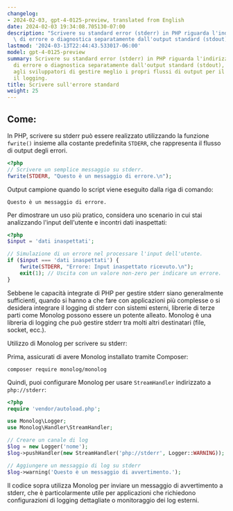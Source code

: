 ```yaml
---
changelog:
- 2024-02-03, gpt-4-0125-preview, translated from English
date: 2024-02-03 19:34:08.705130-07:00
description: "Scrivere su standard error (stderr) in PHP riguarda l'indirizzare messaggi\
  \ di errore o diagnostica separatamente dall'output standard (stdout),\u2026"
lastmod: '2024-03-13T22:44:43.533017-06:00'
model: gpt-4-0125-preview
summary: Scrivere su standard error (stderr) in PHP riguarda l'indirizzare messaggi
  di errore o diagnostica separatamente dall'output standard (stdout), consentendo
  agli sviluppatori di gestire meglio i propri flussi di output per il debugging e
  il logging.
title: Scrivere sull'errore standard
weight: 25
---
```


## Come:
In PHP, scrivere su stderr può essere realizzato utilizzando la funzione `fwrite()` insieme alla costante predefinita `STDERR`, che rappresenta il flusso di output degli errori.

```php
<?php
// Scrivere un semplice messaggio su stderr.
fwrite(STDERR, "Questo è un messaggio di errore.\n");
```

Output campione quando lo script viene eseguito dalla riga di comando:
```
Questo è un messaggio di errore.
```

Per dimostrare un uso più pratico, considera uno scenario in cui stai analizzando l'input dell'utente e incontri dati inaspettati:
```php
<?php
$input = 'dati inaspettati';

// Simulazione di un errore nel processare l'input dell'utente.
if ($input === 'dati inaspettati') {
    fwrite(STDERR, "Errore: Input inaspettato ricevuto.\n");
    exit(1); // Uscita con un valore non-zero per indicare un errore.
}
```

Sebbene le capacità integrate di PHP per gestire stderr siano generalmente sufficienti, quando si hanno a che fare con applicazioni più complesse o si desidera integrare il logging di stderr con sistemi esterni, librerie di terze parti come Monolog possono essere un potente alleato. Monolog è una libreria di logging che può gestire stderr tra molti altri destinatari (file, socket, ecc.).

Utilizzo di Monolog per scrivere su stderr:

Prima, assicurati di avere Monolog installato tramite Composer:
```
composer require monolog/monolog
```

Quindi, puoi configurare Monolog per usare `StreamHandler` indirizzato a `php://stderr`:

```php
<?php
require 'vendor/autoload.php';

use Monolog\Logger;
use Monolog\Handler\StreamHandler;

// Creare un canale di log
$log = new Logger('nome');
$log->pushHandler(new StreamHandler('php://stderr', Logger::WARNING));

// Aggiungere un messaggio di log su stderr
$log->warning('Questo è un messaggio di avvertimento.');
```

Il codice sopra utilizza Monolog per inviare un messaggio di avvertimento a stderr, che è particolarmente utile per applicazioni che richiedono configurazioni di logging dettagliate o monitoraggio dei log esterni.
